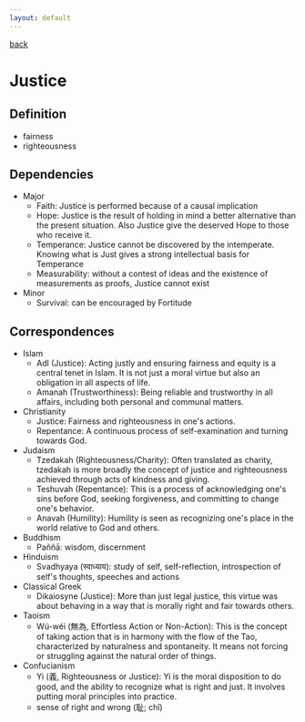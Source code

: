 ```yaml
---
layout: default
---
```

[back](./)

# Justice

## Definition

- fairness
- righteousness

## Dependencies

- Major
    - Faith: Justice is performed because of a causal implication
    - Hope: Justice is the result of holding in mind a better alternative than the present situation. Also Justice give the deserved Hope to those who receive it.
    - Temperance: Justice cannot be discovered by the intemperate. Knowing what is Just gives a strong intellectual basis for Temperance
    - Measurability: without a contest of ideas and the existence of measurements as proofs, Justice cannot exist
- Minor
    - Survival: can be encouraged by Fortitude


## Correspondences

- Islam
    - Adl (Justice): Acting justly and ensuring fairness and equity is a central tenet in Islam. It is not just a moral virtue but also an obligation in all aspects of life.
    - Amanah (Trustworthiness): Being reliable and trustworthy in all affairs, including both personal and communal matters.
- Christianity
    - Justice: Fairness and righteousness in one's actions.
    - Repentance: A continuous process of self-examination and turning towards God.
- Judaism
    - Tzedakah (Righteousness/Charity): Often translated as charity, tzedakah is more broadly the concept of justice and righteousness achieved through acts of kindness and giving.
    - Teshuvah (Repentance): This is a process of acknowledging one's sins before God, seeking forgiveness, and committing to change one's behavior.
    - Anavah (Humility): Humility is seen as recognizing one's place in the world relative to God and others.
- Buddhism
    - Paññā: wisdom, discernment
- Hinduism
    - Svadhyaya (स्वाध्याय): study of self, self-reflection, introspection of self's thoughts, speeches and actions
- Classical Greek
    - Dikaiosyne (Justice): More than just legal justice, this virtue was about behaving in a way that is morally right and fair towards others.
- Taoism
    - Wú-wéi (無為, Effortless Action or Non-Action): This is the concept of taking action that is in harmony with the flow of the Tao, characterized by naturalness and spontaneity. It means not forcing or struggling against the natural order of things.
- Confucianism
    - Yi (義, Righteousness or Justice): Yi is the moral disposition to do good, and the ability to recognize what is right and just. It involves putting moral principles into practice.
    - sense of right and wrong (耻; chǐ)
